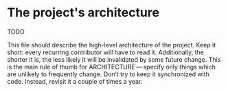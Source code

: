 # The project's architecture

TODO

This file should describe the high-level architecture of the project. Keep it short: every recurring contributor will have to read it. Additionally, the shorter it is, the less likely it will be invalidated by some future change. This is the main rule of thumb for ARCHITECTURE — specify only things which are unlikely to frequently change. Don’t try to keep it synchronized with code. Instead, revisit it a couple of times a year.
